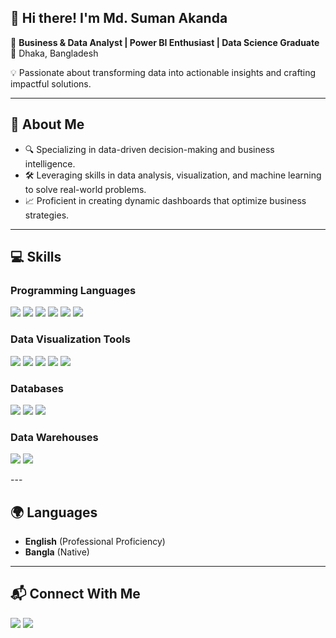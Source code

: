
## 👋 Hi there! I'm Md. Suman Akanda
🎯 **Business & Data Analyst | Power BI Enthusiast | Data Science Graduate**  
📍 Dhaka, Bangladesh  

💡 Passionate about transforming data into actionable insights and crafting impactful solutions.  

---

## 🚀 **About Me**
- 🔍 Specializing in data-driven decision-making and business intelligence.
- 🛠️ Leveraging skills in data analysis, visualization, and machine learning to solve real-world problems.
- 📈 Proficient in creating dynamic dashboards that optimize business strategies.

---

## 💻 **Skills**
### **Programming Languages**
<p>
  <img src="https://img.shields.io/badge/Python-3776AB?style=for-the-badge&logo=python&logoColor=white" />
  <img src="https://img.shields.io/badge/SQL-4479A1?style=for-the-badge&logo=mysql&logoColor=white" />
  <img src="https://img.shields.io/badge/R-276DC3?style=for-the-badge&logo=r&logoColor=white" />
  <img src="https://img.shields.io/badge/C-00599C?style=for-the-badge&logo=c&logoColor=white" />
  <img src="https://img.shields.io/badge/C++-00599C?style=for-the-badge&logo=cplusplus&logoColor=white" />
  <img src="https://img.shields.io/badge/JavaScript-F7DF1E?style=for-the-badge&logo=javascript&logoColor=black" />
</p>

### **Data Visualization Tools**
<p>
  <img src="https://img.shields.io/badge/Power%20BI-F2C811?style=for-the-badge&logo=power-bi&logoColor=black" />
  <img src="https://img.shields.io/badge/Tableau-E97627?style=for-the-badge&logo=tableau&logoColor=white" />
  <img src="https://img.shields.io/badge/Excel-217346?style=for-the-badge&logo=microsoft-excel&logoColor=white" />
  <img src="https://img.shields.io/badge/Google%20Sheets-34A853?style=for-the-badge&logo=google-sheets&logoColor=white" />
  <img src="https://img.shields.io/badge/Looker%20Studio-4285F4?style=for-the-badge&logo=google&logoColor=white" />
</p>

### **Databases**
<p>
  <img src="https://img.shields.io/badge/MySQL-4479A1?style=for-the-badge&logo=mysql&logoColor=white" />
  <img src="https://img.shields.io/badge/PostgreSQL-4169E1?style=for-the-badge&logo=postgresql&logoColor=white" />
  <img src="https://img.shields.io/badge/MongoDB-47A248?style=for-the-badge&logo=mongodb&logoColor=white" />
</p>

### **Data Warehouses**
<p>
  <img src="https://img.shields.io/badge/BigQuery-4285F4?style=for-the-badge&logo=google-cloud&logoColor=white" />
  <img src="https://img.shields.io/badge/Snowflake-29B5E8?style=for-the-badge&logo=snowflake&logoColor=white" />
</p>
---

## 🌍 **Languages**
- **English** (Professional Proficiency)  
- **Bangla** (Native)

---

## 📬 **Connect With Me**
<p>
  <a href="mailto:sumanakanda10@gmail.com"><img src="https://img.shields.io/badge/Email-D14836?style=for-the-badge&logo=gmail&logoColor=white" /></a>
  <a href="https://www.linkedin.com/in/suman-akanda/"><img src="https://img.shields.io/badge/LinkedIn-0077B5?style=for-the-badge&logo=linkedin&logoColor=white" /></a>
</p>
